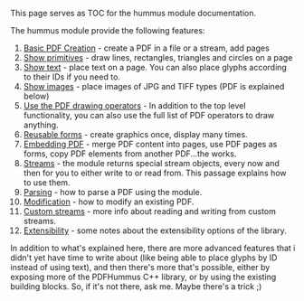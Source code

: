 This page serves as TOC for the hummus module documentation.

The hummus module provide the following features:

1. [Basic PDF Creation](./Basic-pdf-creation.md) - create a PDF in a file or a stream, add pages
2. [Show primitives](./Show-primitives.md) - draw lines, rectangles, triangles and circles on a page
3. [Show text](./Show-text.md) - place text on a page. You can also place glyphs according to their IDs if you need to.
4. [Show images](./Show-images.md) - place images of JPG and TIFF types (PDF is explained below)
5. [Use the PDF drawing operators](./Use-the-pdf-drawing-operators.md) - In addition to the top level functionality, you can also use the full list of PDF operators to draw anything.
6. [Reusable forms](./Reusable-forms.md) - create graphics once, display many times.
7. [Embedding PDF](./Embedding-pdf.md) - merge PDF content into pages, use PDF pages as forms, copy PDF elements from another PDF...the works.
8. [Streams](./Streams.md) - the module returns special stream objects, every now and then for you to either write to or read from. This passage explains how to use them.
9. [Parsing](./Parsing.md) - how to parse a PDF using the module.
10. [Modification](./Modification.md) - how to modify an existing PDF.
11. [Custom streams](./Custom-streams.md) - more info about reading and writing from custom streams.
12. [Extensibility](./Extensibility.md) - some notes about the extensibility options of the library.

In addition to what's explained here, there are more advanced features that i didn't yet have time to write about (like being able to place glyphs by ID instead of using text), and then there's more that's possible, either by exposing more of the PDFHummus C++ library, or by using the existing building blocks. So, if it's not there, ask me. Maybe there's a trick ;)